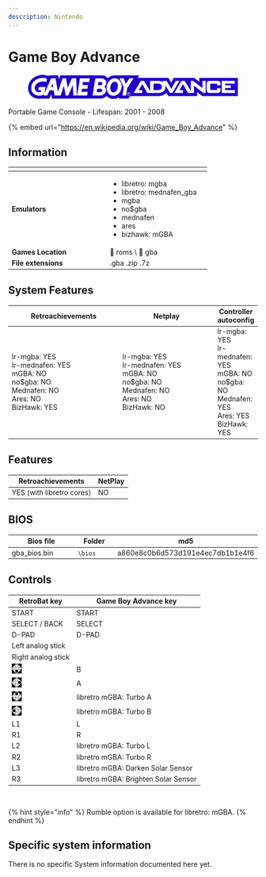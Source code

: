 ```yaml
---
description: Nintendo
---
```


# Game Boy Advance

<div align="left">

<figure><img src="https://raw.githubusercontent.com/fabricecaruso/es-theme-carbon/master/art/logos/gba.svg" alt=""><figcaption></figcaption></figure>

</div>

Portable Game Console - Lifespan: 2001 - 2008

{% embed url="https://en.wikipedia.org/wiki/Game_Boy_Advance" %}

## Information

<table data-header-hidden><thead><tr><th width="184"></th><th></th><th data-hidden></th></tr></thead><tbody><tr><td><strong>Emulators</strong></td><td><ul><li>libretro: mgba</li><li>libretro: mednafen_gba</li><li>mgba</li><li>no$gba</li><li>mednafen</li><li>ares</li><li>bizhawk: mGBA</li></ul></td><td></td></tr><tr><td><strong>Games Location</strong></td><td><span data-gb-custom-inline data-tag="emoji" data-code="1f4c1">📁</span> roms \ <span data-gb-custom-inline data-tag="emoji" data-code="1f4c2">📂</span> gba</td><td></td></tr><tr><td><strong>File extensions</strong></td><td>.gba .zip .7z</td><td></td></tr></tbody></table>

## System Features

<table><thead><tr><th width="256">Retroachievements</th><th width="243">Netplay</th><th>Controller autoconfig</th></tr></thead><tbody><tr><td>lr-mgba: YES<br>lr-mednafen: YES<br>mGBA: NO<br>no$gba: NO<br>Mednafen: NO<br>Ares: NO<br>BizHawk: YES</td><td>lr-mgba: YES<br>lr-mednafen: YES<br>mGBA: NO<br>no$gba: NO<br>Mednafen: NO<br>Ares: NO<br>BizHawk: NO</td><td>lr-mgba: YES<br>lr-mednafen: YES<br>mGBA: NO<br>no$gba: NO<br>Mednafen: YES<br>Ares: YES<br>BizHawk: YES</td></tr></tbody></table>

## Features

| Retroachievements         | NetPlay |
| ------------------------- | ------- |
| YES (with libretro cores) | NO      |

## BIOS

<table><thead><tr><th width="187">Bios file</th><th width="108">Folder</th><th>md5</th></tr></thead><tbody><tr><td>gba_bios.bin</td><td><code>\bios</code></td><td>a860e8c0b6d573d191e4ec7db1b1e4f6</td></tr></tbody></table>

## Controls

| RetroBat key                                                                       | Game Boy Advance key                 |
| ---------------------------------------------------------------------------------- | ------------------------------------ |
| START                                                                              | START                                |
| SELECT / BACK                                                                      | SELECT                               |
| D-PAD                                                                              | D-PAD                                |
| Left analog stick                                                                  |                                      |
| Right analog stick                                                                 |                                      |
| ![A](<../../../../.gitbook/assets/image (25).png>)                                 | B                                    |
| ![B](<../../../../.gitbook/assets/image (11).png>)                                 | A                                    |
| <img src="../../../../.gitbook/assets/image (45).png" alt="" data-size="original"> | libretro mGBA: Turbo A               |
| <img src="../../../../.gitbook/assets/image (43).png" alt="" data-size="line">     | libretro mGBA: Turbo B               |
| L1                                                                                 | L                                    |
| R1                                                                                 | R                                    |
| L2                                                                                 | libretro mGBA: Turbo L               |
| R2                                                                                 | libretro mGBA: Turbo R               |
| L3                                                                                 | libretro mGBA: Darken Solar Sensor   |
| R3                                                                                 | libretro mGBA: Brighten Solar Sensor |

<div align="left">

<figure><img src="https://i.imgur.com/hYkmLg3.png" alt=""><figcaption></figcaption></figure>

</div>

{% hint style="info" %}
Rumble option is available for libretro: mGBA.
{% endhint %}

## Specific system information

There is no specific System information documented here yet.
